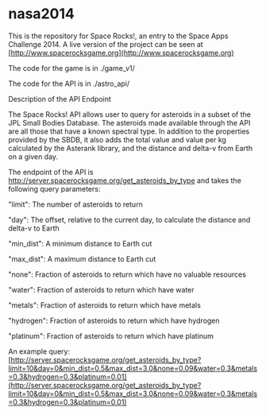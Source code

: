 nasa2014
========

This is the repository for Space Rocks!, an entry to the Space Apps Challenge 2014. A live version of the project can be seen at [http://www.spacerocksgame.org](http://www.spacerocksgame.org)

The code for the game is in ./game_v1/

The code for the API is in ./astro_api/

Description of the API Endpoint

The Space Rocks! API allows user to query for asteroids in a subset of the JPL Small Bodies Database. The asteroids made available through the API are all those that have a known spectral type. In addition to the properties provided by the SBDB, it also adds the total value and value per kg calculated by the Asterank library, and the distance and delta-v from Earth on a given day.

The endpoint of the API is http://server.spacerocksgame.org/get_asteroids_by_type and takes the following query parameters:

"limit": The number of asteroids to return

"day": The offset, relative to the current day, to calculate the distance and delta-v to Earth

"min_dist": A minimum distance to Earth cut

"max_dist": A maximum distance to Earth cut

"none": Fraction of asteroids to return which have no valuable resources

"water": Fraction of asteroids to return which have water

"metals": Fraction of asteroids to return which have metals

"hydrogen": Fraction of asteroids to return which have hydrogen

"platinum": Fraction of asteroids to return which have platinum


An example query: [http://server.spacerocksgame.org/get_asteroids_by_type?limit=10&day=0&min_dist=0.5&max_dist=3.0&none=0.09&water=0.3&metals=0.3&hydrogen=0.3&platinum=0.01](http://server.spacerocksgame.org/get_asteroids_by_type?limit=10&day=0&min_dist=0.5&max_dist=3.0&none=0.09&water=0.3&metals=0.3&hydrogen=0.3&platinum=0.01)

